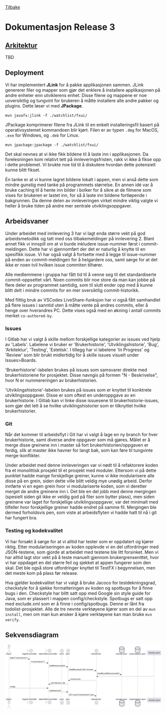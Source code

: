 [ Tilbake ](../../README.md)

# Dokumentasjon Release 3

## [Arkitektur](arkitektur.md)

TBD

## Deployment

Vi har implementert **JLink** for å pakke applikasjonen sammen. JLink genererer filer og mapper som gjør det enklere å installere applikasjonen på andre enheter enn utviklerens enhet. Disse filene og mappene er noe uoversiktlig og tungvint for brukeren å måtte installere alle andre pakker og plugins. Dette løser vi med **JPackage**.

    mvn javafx:jlink -f ./watchlist/fxui/

JPackage komprimerer filene fra JLink til en enkelt installeringsfil basert på operativsystemet kommandoen blir kjørt. Filen er av typen `.dmg` for MacOS, `.exe` for Windows, og `.deb` for Linux.

    mvn jpackage:jpackage -f ./watchlist/fxui/

Det skal nevnes at vi ikke fikk bildene til å laste inn i applikasjonen. Da forelesningen kom relativt tett på innleveringsfristen, rakk vi ikke å fikse opp i dette problemet. Vi brukte noe tid til å diskutere hvordan dette potensielt kunne blitt fikset.

Én tanke er at vi kunne lagret bildene lokalt i appen, men vi anså dette som mindre gunstig med tanke på programmets størrelse. En annen idé var å bruke caching til å hente inn bilder i bolker for å sikre at de filmene som vises for brukeren er lastet inn, for så å laste inn bildene fortløpende i bakgrunnen. Da denne delen av innleveringen virket mindre viktig valgte vi heller å bruke tiden på andre mer sentrale utviklingsoppgaver.

## Arbeidsvaner

Under arbeidet med innlevering 3 har vi lagt enda større vekt på god arbeidsmetodikk og tatt med oss tilbakemeldinger på innlevering 2. Blant annet fikk vi innspill om at vi burde inkludere issue-nummer først i commit-meldingen. Dette har vi gjennomført der det er naturlig å knytte til en spesifikk issue. Vi har også valgt å fortsette med å legge til issue-nummer på enden av commit-meldingen for å helgardere oss, samt sørge for at det ikke er noen tvil hvilken issue commiten tilhører.

Alle medlemmene i gruppa har fått tid til å venne seg til det standardiserte commit-oppsettet vårt. Noen commits blir noe store da man kan jobbe på flere deler av programmet samtidig, som til slutt ender opp med å kunne blitt delt i mindre commits for en mer oversiktlig commit-historikk.

Med flittig bruk av VSCodes LiveShare-funksjon har vi også fått samhandlet på flere issues i sanntid uten å måtte vente på andres commits, eller å henge over hverandres PC. Dette vises også med en økning i antall commits merket `co-authored-by`.

### Issues

I Gitlab har vi valgt å skille mellom forskjellige kategorier av issues ved hjelp av 'Labels'. Labelene vi bruker er 'Brukerhistorie', 'Utviklingshistorie', 'Bug', 'Arkitektur', 'Testing', 'Estetisk'. I tillegg har vi labelene 'In Progress' og 'Review' som blir brukt midlertidig for å skille issues visuelt under Issues>Boards.

'Brukerhistorie'-labelen brukes på issues som samsvarer direkte med brukerhistoriene for prosjektet. Disse navngis på formen "N - Beskrivelse", hvor N er nummereringen av brukerhistorien.

'Utviklingshistorie'-labelen brukes på issues som er knyttet til konktrete utviklingsoppgaver. Disse er som oftest en underoppgave av en brukerhistorie. I Gitlab kan vi linke disse issuesene til brukerhistorie-issues, som gjør det lett å se hvilke utviklingshistorier som er tilknyttet hvilke brukerhistorier.

### Git

Når det kommer til arbeidsflyt i Git har vi valgt å lage en ny branch for hver brukerhistorie, samt diverse andre oppgaver som må gjøres. Målet er å merge disse greinene inn i master så fort brukerhistorien/oppgaven er ferdig, slik at master ikke havner for langt bak, som kan føre til tungvinte merge-konflikter.

Under arbeidet med denne innleveringen var vi nødt til å refaktorere koden fra et monolittisk prosjekt til et prosjekt med moduler. Ettersom vi på dette punktet hadde mange forskjellige greiner, kunne vi ikke modularisere alle disse på en grein, siden dette ville blitt veldig mye unødig arbeid. Derfor innførte vi en egen grein hvor vi modulariserte koden, som vi deretter merget de andre greinene inn i. Det ble en del jobb med denne mergingen (spesielt siden git ikke er veldig god på filer som bytter plass), men siden greinene var laget for forskjellige utviklingsoppgaver, var det minimalt med tilfeller hvor forskjellige greiner hadde endret på samme fil. Mergingen ble dermed forholdsvis pen, som viste at arbeidsflyten vi hadde hatt til nå i git har fungert bra.

### Testing og kodekvalitet

Vi har forsøkt å sørge for at vi alltid har tester som er oppdatert og kjører riktig. Etter modulariseringen av koden opplevde vi en del utfordringer med JSON-testene, som gjorde at arbeidet med testene ble litt forsinket. Men vi har alltid lagt stor vekt på å teste manuelt gjennom brukergrensenittet, hvor vi har oppdaget en del større feil og sjekket at appen fungerer som den skal. Det ble også store utfordringer knyttet til TestFX i begynnelsen, men det meste kom på plass før release.

Hva gjelder kodekvalitet har vi valgt å bruke Jacoco for testdekningsgrad, checkstyle for å sjekke formatteringen av koden og spotbugs for å finne bugs i den. Checkstyle har blitt satt opp med Google sin style guide for Java, som er plassert i mappen config/checkstyle. Spotbugs er satt opp med exclude.xml som er å finne i config/spotbugs. Denne er lånt fra todolist-prosjektet. Alle de tre nevnte verktøyene kjører som en del av `mvn install`, men om man kun ønsker å kjøre verktøyene kan man bruke `mvn verify`.

## Sekvensdiagram

![Sekvensdiagram](images/sekvensdiagram.png)
